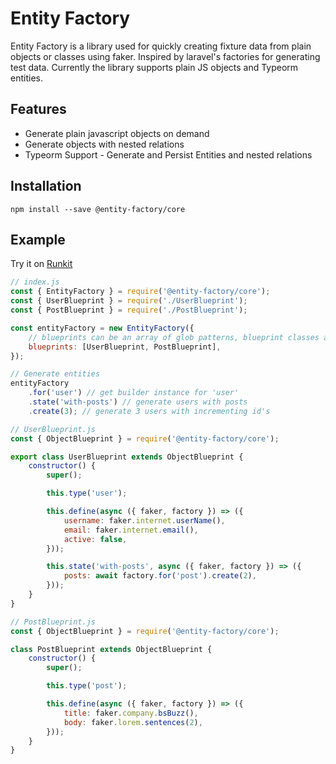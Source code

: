 # Entity Factory

Entity Factory is a library used for quickly creating fixture data from plain
objects or classes using faker. Inspired by laravel's factories for generating
test data. Currently the library supports plain JS objects and Typeorm entities.

## Features

-   Generate plain javascript objects on demand
-   Generate objects with nested relations
-   Typeorm Support - Generate and Persist Entities and nested relations

## Installation

```
npm install --save @entity-factory/core
```

## Example

Try it on [Runkit](https://runkit.com/jcloutz/entity-factory-quick-example)

```javascript
// index.js
const { EntityFactory } = require('@entity-factory/core');
const { UserBlueprint } = require('./UserBlueprint');
const { PostBlueprint } = require('./PostBlueprint');

const entityFactory = new EntityFactory({
    // blueprints can be an array of glob patterns, blueprint classes and/or blueprint instances
    blueprints: [UserBlueprint, PostBlueprint],
});

// Generate entities
entityFactory
    .for('user') // get builder instance for 'user'
    .state('with-posts') // generate users with posts
    .create(3); // generate 3 users with incrementing id's
```

```javascript
// UserBlueprint.js
const { ObjectBlueprint } = require('@entity-factory/core');

export class UserBlueprint extends ObjectBlueprint {
    constructor() {
        super();

        this.type('user');

        this.define(async ({ faker, factory }) => ({
            username: faker.internet.userName(),
            email: faker.internet.email(),
            active: false,
        }));

        this.state('with-posts', async ({ faker, factory }) => ({
            posts: await factory.for('post').create(2),
        }));
    }
}
```

```javascript
// PostBlueprint.js
const { ObjectBlueprint } = require('@entity-factory/core');

class PostBlueprint extends ObjectBlueprint {
    constructor() {
        super();

        this.type('post');

        this.define(async ({ faker, factory }) => ({
            title: faker.company.bsBuzz(),
            body: faker.lorem.sentences(2),
        }));
    }
}
```
